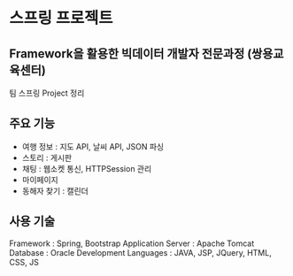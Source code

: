 # 스프링 프로젝트
## Framework을 활용한 빅데이터 개발자 전문과정 (쌍용교육센터)
팀 스프링 Project 정리 

## 주요 기능
 - 여행 정보 : 지도 API, 날씨 API, JSON 파싱
 - 스토리 : 게시판
 - 채팅 : 웹소켓 통신, HTTPSession 관리
 - 마이페이지
 - 동해자 찾기 : 캘린더


## 사용 기술
Framework : Spring, Bootstrap
Application Server : Apache Tomcat
Database : Oracle
Development Languages : JAVA, JSP, JQuery, HTML, CSS, JS

